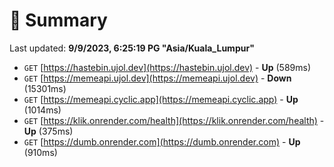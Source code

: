 # 📖 Summary
Last updated: **9/9/2023, 6:25:19 PG "Asia/Kuala_Lumpur"**

- `GET` [https://hastebin.ujol.dev](https://hastebin.ujol.dev) - **Up** (589ms)
- `GET` [https://memeapi.ujol.dev](https://memeapi.ujol.dev) - **Down** (15301ms)
- `GET` [https://memeapi.cyclic.app](https://memeapi.cyclic.app) - **Up** (1014ms)
- `GET` [https://klik.onrender.com/health](https://klik.onrender.com/health) - **Up** (375ms)
- `GET` [https://dumb.onrender.com](https://dumb.onrender.com) - **Up** (910ms)
